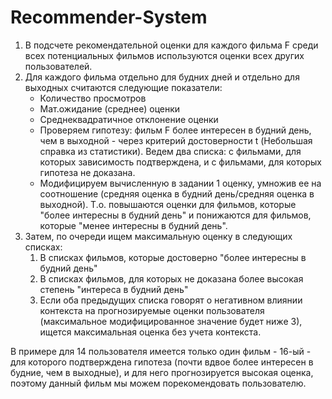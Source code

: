 # Recommender-System

1. В подсчете рекомендательной оценки для каждого фильма F среди всех потенциальных фильмов используются оценки всех других пользователей.
2. Для каждого фильма отдельно для будних дней и отдельно для выходных считаются следующие показатели:
   - Количество просмотров
   - Мат.ожидание (среднее) оценки
   - Среднеквадратичное отклонение оценки
   - Проверяем гипотезу: фильм F более интересен в будний день, чем в выходной - через критерий достоверности t (Небольшая справка из статистики). Ведем два списка: с фильмами, для которых зависимость подтверждена, и с фильмами, для которых гипотеза не доказана. 
   - Модифицируем вычисленную в задании 1 оценку, умножив ее на соотношение (средняя оценка в будний день/средняя оценка в выходной). Т.о. повышаются оценки для фильмов, которые "более интересны в будний день" и понижаются для фильмов, которые "менее интересны в будний день".
3. Затем, по очереди ищем максимальную оценку в следующих списках:
      1. В списках фильмов, которые достоверно "более интересны в будний день"
      2. В списках фильмов, для которых не доказана более высокая степень "интереса в будний день"
      3. Если оба предыдущих списка говорят о негативном влиянии контекста на прогнозируемые оценки пользователя (максимальное модифицированное значение будет ниже 3), ищется максимальная оценка без учета контекста.

В примере для 14 пользователя имеется только один фильм - 16-ый - для которого подтверждена гипотеза (почти вдвое более интересен в будние, чем в выходные), и для него прогнозируется высокая оценка, поэтому данный фильм мы можем порекомендовать пользователю.

